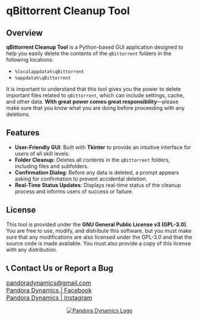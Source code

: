 <h1>qBittorrent Cleanup Tool</h1>

<div class="section">
        <h2>Overview</h2>
        <p><strong>qBittorrent Cleanup Tool</strong> is a Python-based GUI application designed to help you easily delete the contents of the <code>qBittorrent</code> folders in the following locations:</p>
        <ul>
            <li><code>%localappdata%\qBittorrent</code></li>
            <li><code>%appdata%\qBittorrent</code></li>
        </ul>
        <p>It is important to understand that this tool gives you the power to delete important files related to <code>qBittorrent</code>, which can include settings, cache, and other data. <strong>With great power comes great responsibility</strong>—please make sure that you know what you are doing before proceeding with any deletions.</p>
    </div>

<div class="section">
        <h2>Features</h2>
        <ul>
            <li><strong>User-Friendly GUI</strong>: Built with <strong>Tkinter</strong> to provide an intuitive interface for users of all skill levels.</li>
            <li><strong>Folder Cleanup</strong>: Deletes all contents in the <code>qBittorrent</code> folders, including files and subfolders.</li>
            <li><strong>Confirmation Dialog</strong>: Before any data is deleted, a prompt appears asking for confirmation to prevent accidental deletion.</li>
            <li><strong>Real-Time Status Updates</strong>: Displays real-time status of the cleanup process and informs users of success or failure.</li>
</ul>
</div>


<div class="section">
        <h2>License</h2>
        <p>This tool is provided under the <strong>GNU General Public License v3 (GPL-3.0)</strong>. You are free to use, modify, and distribute this software, but you must make sure that any modifications are also licensed under the GPL-3.0 and that the source code is made available. You must also provide a copy of this license with any distribution.</p>
    </div>


<h2>📞 Contact Us or Report a Bug</h2>
<p style="text-align: justify; font-size: 16px;">
    <a href="mailto:pandoradynamics@gmail.com">pandoradynamics@gmail.com</a> <br>
    <a href="https://facebook.com/pandoradynamics22">Pandora Dynamics | Facebook</a> <br>
    <a href="https://instagram.com/pandoradynamics22">Pandora Dynamics | Instagram</a>
</p>

<div style="text-align: center;">
    <a href="https://i.ibb.co.com/gTnpSd6/Pandora-Dynamics-Logo-5-1.png">
        <img src="https://i.ibb.co.com/gTnpSd6/Pandora-Dynamics-Logo-5-1.png" alt="Pandora Dynamics Logo">
    </a>
</div>
